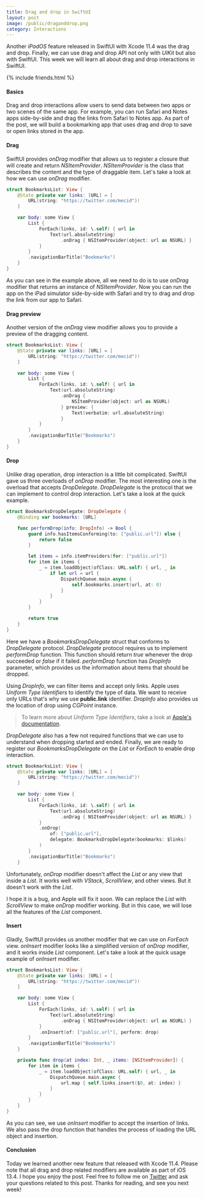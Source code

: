 ```yaml
---
title: Drag and drop in SwiftUI
layout: post
image: /public/draganddrop.png
category: Interactions
---
```


Another *iPadOS* feature released in SwiftUI with Xcode 11.4 was the drag and drop. Finally, we can use drag and drop API not only with *UIKit* but also with SwiftUI. This week we will learn all about drag and drop interactions in SwiftUI. 

{% include friends.html %}

#### Basics
Drag and drop interactions allow users to send data between two apps or two scenes of the same app. For example, you can run Safari and Notes apps side-by-side and drag the links from Safari to Notes app. As part of the post, we will build a bookmarking app that uses drag and drop to save or open links stored in the app.

#### Drag
SwiftUI provides *onDrag* modifier that allows us to register a closure that will create and return *NSItemProvider*. *NSItemProvider* is the class that describes the content and the type of draggable item. Let's take a look at how we can use *onDrag* modifier.

```swift
struct BookmarksList: View {
    @State private var links: [URL] = [
        URL(string: "https://twitter.com/mecid")!
    ]

    var body: some View {
        List {
            ForEach(links, id: \.self) { url in
                Text(url.absoluteString)
                    .onDrag { NSItemProvider(object: url as NSURL) }
            }
        }
        .navigationBarTitle("Bookmarks")
    }
}
```

As you can see in the example above, all we need to do is to use *onDrag* modifier that returns an instance of *NSItemProvider*. Now you can run the app on the iPad simulator side-by-side with Safari and try to drag and drop the link from our app to Safari.

#### Drag preview
Another version of the *onDrag* view modifier allows you to provide a preview of the dragging content.

```swift
struct BookmarksList: View {
    @State private var links: [URL] = [
        URL(string: "https://twitter.com/mecid")!
    ]

    var body: some View {
        List {
            ForEach(links, id: \.self) { url in
                Text(url.absoluteString)
                    .onDrag {
                        NSItemProvider(object: url as NSURL)
                    } preview: {
                        Text(verbatim: url.absoluteString)
                    }
            }
        }
        .navigationBarTitle("Bookmarks")
    }
}
```

#### Drop
Unlike drag operation, drop interaction is a little bit complicated. SwiftUI gave us three overloads of *onDrop* modifier. The most interesting one is the overload that accepts *DropDelegate*. *DropDelegate* is the protocol that we can implement to control drop interaction. Let's take a look at the quick example.

```swift
struct BookmarksDropDelegate: DropDelegate {
    @Binding var bookmarks: [URL]

    func performDrop(info: DropInfo) -> Bool {
        guard info.hasItemsConforming(to: ["public.url"]) else {
            return false
        }

        let items = info.itemProviders(for: ["public.url"])
        for item in items {
            _ = item.loadObject(ofClass: URL.self) { url, _ in
                if let url = url {
                    DispatchQueue.main.async {
                        self.bookmarks.insert(url, at: 0)
                    }
                }
            }
        }

        return true
    }
}
```

Here we have a *BookmarksDropDelegate* struct that conforms to *DropDelegate* protocol. *DropDelegate* protocol requires us to implement *performDrop* function. This function should return *true* whenever the drop succeeded or *false* if it failed. *performDrop* function has *DropInfo* parameter, which provides us the information about items that should be dropped.

Using *DropInfo*, we can filter items and accept only links. Apple uses *Uniform Type Identifiers* to identify the type of data. We want to receive only URLs that's why we use **public.link** identifier. *DropInfo* also provides us the location of drop using *CGPoint* instance.

> To learn more about *Uniform Type Identifiers*, take a look at [Apple's documentation](https://developer.apple.com/library/archive/documentation/FileManagement/Conceptual/understanding_utis/understand_utis_intro/understand_utis_intro.html).

*DropDelegate* also has a few not required functions that we can use to understand when dropping started and ended.
Finally, we are ready to register our *BookmarksDropDelegate* on the *List* or *ForEach* to enable drop interaction.

```swift
struct BookmarksList: View {
    @State private var links: [URL] = [
        URL(string: "https://twitter.com/mecid")!
    ]

    var body: some View {
        List {
            ForEach(links, id: \.self) { url in
                Text(url.absoluteString)
                    .onDrag { NSItemProvider(object: url as NSURL) }
            }
            .onDrop(
                of: ["public.url"],
                delegate: BookmarksDropDelegate(bookmarks: $links)
            )
        }
        .navigationBarTitle("Bookmarks")
    }
```

Unfortunately, *onDrop* modifier doesn't affect the *List* or any view that inside a *List*. It works well with *VStack*, *ScrollView*, and other views. But it doesn't work with the *List*.

I hope it is a bug, and Apple will fix it soon. We can replace the *List* with *ScrollView* to make *onDrop* modifier working. But in this case, we will lose all the features of the *List* component.

#### Insert
Gladly, SwiftUI provides us another modifier that we can use on *ForEach* view. *onInsert* modifier looks like a simplified version of *onDrop* modifier, and it works inside *List* component. Let's take a look at the quick usage example of *onInsert* modifier.

```swift
struct BookmarksList: View {
    @State private var links: [URL] = [
        URL(string: "https://twitter.com/mecid")!
    ]

    var body: some View {
        List {
            ForEach(links, id: \.self) { url in
                Text(url.absoluteString)
                    .onDrag { NSItemProvider(object: url as NSURL) }
            }
            .onInsert(of: ["public.url"], perform: drop)
        }
        .navigationBarTitle("Bookmarks")
    }

    private func drop(at index: Int, _ items: [NSItemProvider]) {
        for item in items {
            _ = item.loadObject(ofClass: URL.self) { url, _ in
                DispatchQueue.main.async {
                    url.map { self.links.insert($0, at: index) }
                }
            }
        }
    }
}
```

As you can see, we use *onInsert* modifier to accept the insertion of links. We also pass the drop function that handles the process of loading the URL object and insertion.

#### Conclusion
Today we learned another new feature that released with Xcode 11.4. Please note that all drag and drop related modifiers are available as part of iOS 13.4. I hope you enjoy the post. Feel free to follow me on [Twitter](https://twitter.com/mecid) and ask your questions related to this post. Thanks for reading, and see you next week!
